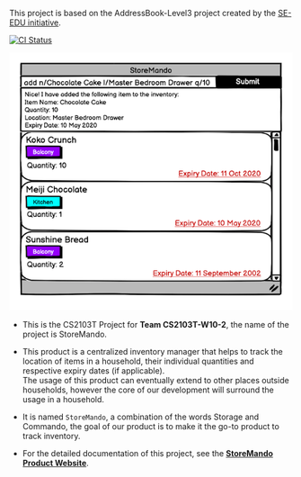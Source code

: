 This project is based on the AddressBook-Level3 project created by the [SE-EDU initiative](https://se-education.org).

[![CI Status](https://github.com/se-edu/addressbook-level3/workflows/Java%20CI/badge.svg)](https://github.com/AY2021S2-CS2103T-W10-2/tp/actions)

![Ui](docs/images/Ui.png)

* This is the CS2103T Project for **Team CS2103T-W10-2**, the name of the project is StoreMando.

* This product is a centralized inventory manager that helps to track the location of items in a household, their
  individual quantities and respective expiry dates (if applicable). <br>
  The usage of this product can eventually extend to other places outside households, however the core of our
  development will surround the usage in a household.

* It is named `StoreMando`, a combination of the words Storage and Commando, the goal of our product is to make it the
  go-to product to track inventory.

* For the detailed documentation of this project, see
  the **[StoreMando Product Website](https://ay2021s2-cs2103t-w10-2.github.io/tp/)**.
  